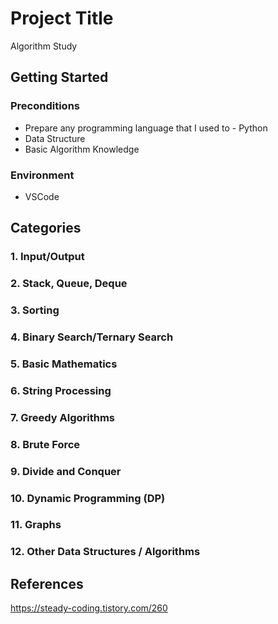 # Project Title

Algorithm Study

## Getting Started

### Preconditions

* Prepare any programming language that I used to - Python
* Data Structure
* Basic Algorithm Knowledge

### Environment

* VSCode

## Categories

### 1. Input/Output
### 2. Stack, Queue, Deque
### 3. Sorting
### 4. Binary Search/Ternary Search
### 5. Basic Mathematics
### 6. String Processing
### 7. Greedy Algorithms
### 8. Brute Force
### 9. Divide and Conquer
### 10. Dynamic Programming (DP)
### 11. Graphs
### 12. Other Data Structures / Algorithms

## References
https://steady-coding.tistory.com/260
